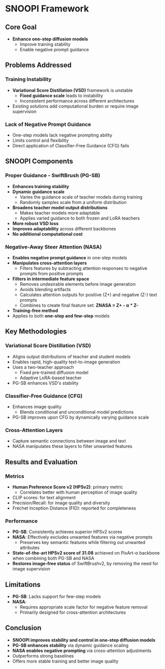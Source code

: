 
# SNOOPI Framework

## Core Goal
*   **Enhance one-step diffusion models**
    *   Improve training stability
    *   Enable negative prompt guidance

## Problems Addressed
### Training Instability
*   **Variational Score Distillation (VSD)** framework is unstable
    *   **Fixed guidance scale** leads to instability
    *   Inconsistent performance across different architectures
*   Existing solutions add computational burden or require image supervision

### Lack of Negative Prompt Guidance
*   One-step models lack negative prompting ability
*   Limits control and flexibility
*   Direct application of Classifier-Free Guidance (CFG) fails

## SNOOPI Components
### **Proper Guidance - SwiftBrush (PG-SB)**
*   **Enhances training stability**
*   **Dynamic guidance scale**
    *   Varies the guidance scale of teacher models during training
    *   Randomly samples scale from a uniform distribution
*   **Broadens teacher model output distributions**
    *   Makes teacher models more adaptable
    *   Applies varied guidance to both frozen and LoRA teachers
*   **More robust VSD loss**
*   **Improves adaptability** across different backbones
*   **No additional computational cost**

### **Negative-Away Steer Attention (NASA)**
*   **Enables negative prompt guidance** in one-step models
*   **Manipulates cross-attention layers**
    *   Filters features by subtracting attention responses to negative prompts from positive prompts
*   **Filters in intermediate feature space**
    *   Removes undesirable elements before image generation
    *   Avoids blending artifacts
    *  Calculates attention outputs for positive (Z+) and negative (Z-) text prompts
    *  Combines to create final feature set: **ZNASA = Z+ - α * Z-**
*   **Training-free method**
*   Applies to both **one-step and few-step** models

## Key Methodologies
### Variational Score Distillation (VSD)
*   Aligns output distributions of teacher and student models
*   Enables rapid, high-quality text-to-image generation
*   Uses a two-teacher approach
    *   Fixed pre-trained diffusion model
    *   Adaptive LoRA-based teacher
*   PG-SB enhances VSD's stability

### Classifier-Free Guidance (CFG)
*   Enhances image quality
    *   Blends conditional and unconditional model predictions
*   PG-SB improves upon CFG by dynamically varying guidance scale

### Cross-Attention Layers
*   Capture semantic connections between image and text
*   NASA manipulates these layers to filter unwanted features

## Results and Evaluation
### Metrics
*   **Human Preference Score v2 (HPSv2)**: primary metric
    *   Correlates better with human perception of image quality
*   CLIP scores: for text alignment
*   Precision/Recall: for image quality and diversity
*  Fréchet Inception Distance (FID): reported for completeness

### Performance
*   **PG-SB**: Consistently achieves superior HPSv2 scores
*   **NASA**: Effectively excludes unwanted features via negative prompts
    *   Preserves key semantic features while filtering out unwanted attributes
*   **State-of-the-art HPSv2 score of 31.08** achieved on PixArt-α backbone when combining both PG-SB and NASA
*   **Restores image-free status** of SwiftBrushv2, by removing the need for image supervision

## Limitations
*   **PG-SB**: Lacks support for few-step models
*  **NASA**:
    *  Requires appropriate scale factor for negative feature removal
    *   Primarily designed for cross-attention architectures

## Conclusion
*   **SNOOPI improves stability and control in one-step diffusion models**
*   **PG-SB enhances stability** via dynamic guidance scaling
*   **NASA enables negative prompting** via cross-attention adjustments
*   Outperforms strong baselines
*   Offers more stable training and better image quality
